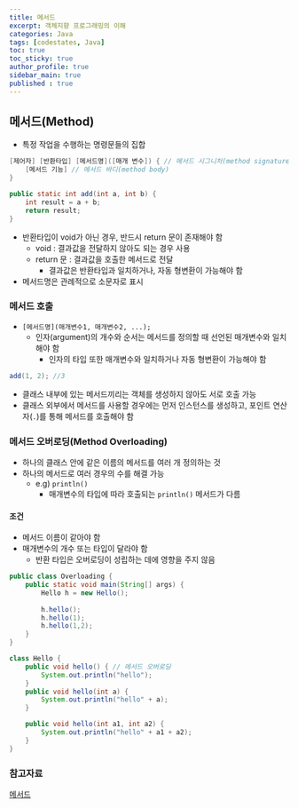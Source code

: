```yaml
---
title: 메서드
excerpt: 객체지향 프로그래밍의 이해
categories: Java
tags: [codestates, Java]
toc: true
toc_sticky: true
author_profile: true
sidebar_main: true
published : true
---
```

## 메서드(Method)
- 특정 작업을 수행하는 명령문들의 집합

```java
[제어자] [반환타입] [메서드명]([매개 변수]) { // 메서드 시그니처(method signature)
	[메서드 기능] // 메서드 바디(method body)
}
```

```java
public static int add(int a, int b) { 
	int result = a + b; 
	return result;
}
```
- 반환타입이 void가 아닌 경우, 반드시 return 문이 존재해야 함
  - void : 결과값을 전달하지 않아도 되는 경우 사용
  - return 문 : 결과값을 호출한 메서드로 전달
    - 결과값은 반환타입과 일치하거나, 자동 형변환이 가능해야 함
- 메서드명은 관례적으로 소문자로 표시

### 메서드 호출
- ```[메서드명](매개변수1, 매개변수2, ...);```
  - 인자(argument)의 개수와 순서는 메서드를 정의할 때 선언된 매개변수와 일치해야 함
    - 인자의 타입 또한 매개변수와 일치하거나 자동 형변환이 가능해야 함
    
```java
add(1, 2); //3
```
- 클래스 내부에 있는 메서드끼리는 객체를 생성하지 않아도 서로 호출 가능
- 클래스 외부에서 메서드를 사용할 경우에는 먼저 인스턴스를 생성하고, 포인트 연산자(```.```)를 통해 메서드를 호출해야 함

### 메서드 오버로딩(Method Overloading)
- 하나의 클래스 안에 같은 이름의 메서드를 여러 개 정의하는 것
- 하나의 메서드로 여러 경우의 수를 해결 가능
  - e.g) ```println()```
    - 매개변수의 타입에 따라 호출되는 ```println()``` 메서드가 다름

#### 조건
- 메서드 이름이 같아야 함
- 매개변수의 개수 또는 타입이 달라야 함
  - 반환 타입은 오버로딩이 성립하는 데에 영향을 주지 않음

```java
public class Overloading {
    public static void main(String[] args) {
        Hello h = new Hello(); 
 
        h.hello(); 
        h.hello(1);
        h.hello(1,2);
    }
}

class Hello {
    public void hello() { // 메서드 오버로딩
        System.out.println("hello");
    }
    public void hello(int a) {
        System.out.println("hello" + a);
    }

    public void hello(int a1, int a2) {
        System.out.println("hello" + a1 + a2);
    }
}
```

### 참고자료
[메서드](http://wiki.hash.kr/index.php/%EB%A9%94%EC%86%8C%EB%93%9C)